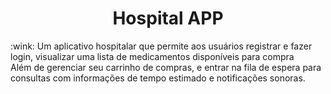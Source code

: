 <h1 align="center"> Hospital APP </h1>
:wink: Um aplicativo hospitalar que permite aos usuários registrar e fazer login, visualizar uma lista de medicamentos disponíveis para compra <br>
Além de gerenciar seu carrinho de compras, e entrar na fila de espera para consultas com informações de tempo estimado e notificações sonoras.
